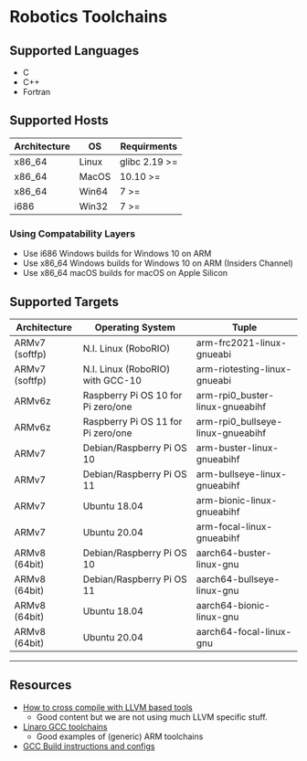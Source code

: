 # Robotics Toolchains

## Supported Languages
  * C
  * C++
  * Fortran

## Supported Hosts
| Architecture | OS | Requirments |
| - | - | - |
| x86_64 | Linux | glibc 2.19 >= |
| x86_64 | MacOS | 10.10 >= |
| x86_64 | Win64 | 7 >= |
| i686 | Win32 | 7 >= |

### Using Compatability Layers
  * Use i686 Windows builds for Windows 10 on ARM
  * Use x86_64 Windows builds for Windows 10 on ARM (Insiders Channel)
  * Use x86_64 macOS builds for macOS on Apple Silicon

## Supported Targets

| Architecture | Operating System | Tuple |
| - | - | - |
| ARMv7 (softfp) | N.I. Linux (RoboRIO) | arm-frc2021-linux-gnueabi |
| ARMv7 (softfp) | N.I. Linux (RoboRIO) with GCC-10 | arm-riotesting-linux-gnueabi |
| ARMv6z | Raspberry Pi OS 10 for Pi zero/one | arm-rpi0_buster-linux-gnueabihf |
| ARMv6z | Raspberry Pi OS 11 for Pi zero/one | arm-rpi0_bullseye-linux-gnueabihf |
| ARMv7 | Debian/Raspberry Pi OS 10 | arm-buster-linux-gnueabihf |
| ARMv7 | Debian/Raspberry Pi OS 11 | arm-bullseye-linux-gnueabihf |
| ARMv7 | Ubuntu 18.04 | arm-bionic-linux-gnueabihf |
| ARMv7 | Ubuntu 20.04 | arm-focal-linux-gnueabihf |
| ARMv8 (64bit) | Debian/Raspberry Pi OS 10 | aarch64-buster-linux-gnu |
| ARMv8 (64bit) | Debian/Raspberry Pi OS 11 | aarch64-bullseye-linux-gnu |
| ARMv8 (64bit) | Ubuntu 18.04 | aarch64-bionic-linux-gnu |
| ARMv8 (64bit) | Ubuntu 20.04 | aarch64-focal-linux-gnu |
-----

## Resources
 * [How to cross compile with LLVM based tools](https://archive.fosdem.org/2018/schedule/event/crosscompile/attachments/slides/2107/export/events/attachments/crosscompile/slides/2107/How_to_cross_compile_with_LLVM_based_tools.pdf)
   * Good content but we are not using much LLVM specific stuff.
 * [Linaro GCC toolchains](https://releases.linaro.org/components/toolchain/binaries/)
   * Good examples of (generic) ARM toolchains
 * [GCC Build instructions and configs](https://gcc.gnu.org/install/)

